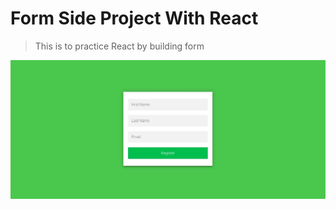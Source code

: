 # Form Side Project With React

> This is to practice React by building form

![screenshot](./public/assets/form_screenshot.jpeg)
